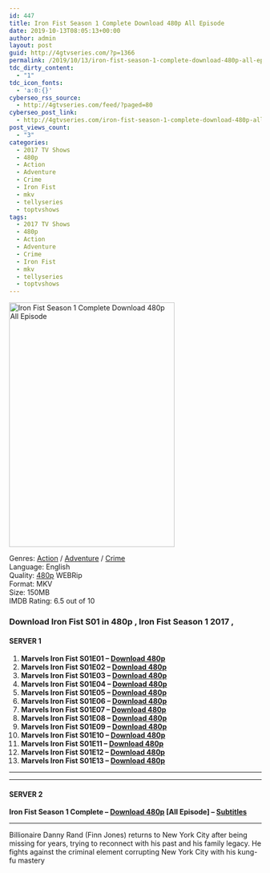 ```yaml
---
id: 447
title: Iron Fist Season 1 Complete Download 480p All Episode
date: 2019-10-13T08:05:13+00:00
author: admin
layout: post
guid: http://4gtvseries.com/?p=1366
permalink: /2019/10/13/iron-fist-season-1-complete-download-480p-all-episode/
tdc_dirty_content:
  - "1"
tdc_icon_fonts:
  - 'a:0:{}'
cyberseo_rss_source:
  - http://4gtvseries.com/feed/?paged=80
cyberseo_post_link:
  - http://4gtvseries.com/iron-fist-season-1-complete-download-480p-all-episode/
post_views_count:
  - "3"
categories:
  - 2017 TV Shows
  - 480p
  - Action
  - Adventure
  - Crime
  - Iron Fist
  - mkv
  - tellyseries
  - toptvshows
tags:
  - 2017 TV Shows
  - 480p
  - Action
  - Adventure
  - Crime
  - Iron Fist
  - mkv
  - tellyseries
  - toptvshows
---
```

<img loading="lazy" class="aligncenter" src="https://4.bp.blogspot.com/-4XrAqG86S_8/XaLaidOm36I/AAAAAAAAAgU/1v4cimO5S8YqFUSyhtgkCupiOlkDlVKBQCK4BGAYYCw/s1600/Iron%2BFist%2BSeason%2B1.jpg" alt="Iron Fist Season 1 Complete Download 480p All Episode" width="330" height="488" />

Genres:&nbsp;<a href="http://4gtvseries.com/tag/action/" data-wpel-link="internal">Action</a>&nbsp;/&nbsp;<a href="http://4gtvseries.com/tag/adventure/" data-wpel-link="internal">Adventure</a>&nbsp;/&nbsp;<a href="http://4gtvseries.com/tag/crime/" data-wpel-link="internal">Crime</a>  
Language: English  
Quality:&nbsp;<a href="http://4gtvseries.com/tag/480p/" data-wpel-link="internal">480p</a>&nbsp;WEBRip  
Format: MKV  
Size: 150MB  
IMDB Rating: 6.5 out of 10

### **Download Iron Fist S01 in 480p , Iron Fist Season 1 2017 ,&nbsp;**

#### <span><strong>SERVER 1</strong></span>

  1. **Marvels Iron Fist S01E01 – <a href="http://slink.dl480p.xyz/eZyf" data-wpel-link="external" target="_blank" rel="nofollow external noopener noreferrer" class="wpel-icon-left"><i class="wpel-icon fa fa-download" aria-hidden="true"></i>Download 480p</a>**
  2. **Marvels Iron Fist S01E02 – <a href="http://slink.dl480p.xyz/OYcNNIoj" data-wpel-link="external" target="_blank" rel="nofollow external noopener noreferrer" class="wpel-icon-left"><i class="wpel-icon fa fa-download" aria-hidden="true"></i>Download 480p</a>**
  3. **Marvels Iron Fist S01E03 – <a href="http://slink.dl480p.xyz/tT2y" data-wpel-link="external" target="_blank" rel="nofollow external noopener noreferrer" class="wpel-icon-left"><i class="wpel-icon fa fa-download" aria-hidden="true"></i>Download 480p</a>**
  4. **Marvels Iron Fist S01E04 – <a href="http://slink.dl480p.xyz/pcHE" data-wpel-link="external" target="_blank" rel="nofollow external noopener noreferrer" class="wpel-icon-left"><i class="wpel-icon fa fa-download" aria-hidden="true"></i>Download 480p</a>**
  5. **Marvels Iron Fist S01E05 – <a href="http://slink.dl480p.xyz/LQ4R" data-wpel-link="external" target="_blank" rel="nofollow external noopener noreferrer" class="wpel-icon-left"><i class="wpel-icon fa fa-download" aria-hidden="true"></i>Download 480p</a>**
  6. **Marvels Iron Fist S01E06 – <a href="http://slink.dl480p.xyz/4Lx4RMF6" data-wpel-link="external" target="_blank" rel="nofollow external noopener noreferrer" class="wpel-icon-left"><i class="wpel-icon fa fa-download" aria-hidden="true"></i>Download 480p</a>**
  7. **Marvels Iron Fist S01E07 – <a href="http://slink.dl480p.xyz/Fv2Q3hb" data-wpel-link="external" target="_blank" rel="nofollow external noopener noreferrer" class="wpel-icon-left"><i class="wpel-icon fa fa-download" aria-hidden="true"></i>Download 480p</a>**
  8. **Marvels Iron Fist S01E08 – <a href="http://slink.dl480p.xyz/c74QSQa" data-wpel-link="external" target="_blank" rel="nofollow external noopener noreferrer" class="wpel-icon-left"><i class="wpel-icon fa fa-download" aria-hidden="true"></i>Download 480p</a>**
  9. **Marvels Iron Fist S01E09 – <a href="http://slink.dl480p.xyz/jRQBgR" data-wpel-link="external" target="_blank" rel="nofollow external noopener noreferrer" class="wpel-icon-left"><i class="wpel-icon fa fa-download" aria-hidden="true"></i>Download 480p</a>**
 10. **Marvels Iron Fist S01E10 – <a href="http://slink.dl480p.xyz/VL1C8tZn" data-wpel-link="external" target="_blank" rel="nofollow external noopener noreferrer" class="wpel-icon-left"><i class="wpel-icon fa fa-download" aria-hidden="true"></i>Download 480p</a>**
 11. **Marvels Iron Fist S01E11 – <a href="http://slink.dl480p.xyz/TbPs" data-wpel-link="external" target="_blank" rel="nofollow external noopener noreferrer" class="wpel-icon-left"><i class="wpel-icon fa fa-download" aria-hidden="true"></i>Download 480p</a>**
 12. **Marvels Iron Fist S01E12 – <a href="http://slink.dl480p.xyz/lEb7j" data-wpel-link="external" target="_blank" rel="nofollow external noopener noreferrer" class="wpel-icon-left"><i class="wpel-icon fa fa-download" aria-hidden="true"></i>Download 480p</a>**
 13. **Marvels Iron Fist S01E13 – <a href="http://slink.dl480p.xyz/dCJlp2" data-wpel-link="external" target="_blank" rel="nofollow external noopener noreferrer" class="wpel-icon-left"><i class="wpel-icon fa fa-download" aria-hidden="true"></i>Download 480p</a>**

* * *

* * *

#### <span><strong>SERVER 2</strong></span>

**Iron Fist Season 1 Complete – <a href="http://dl480p.xyz/1122/" data-wpel-link="external" target="_blank" rel="nofollow external noopener noreferrer" class="wpel-icon-left"><i class="wpel-icon fa fa-download" aria-hidden="true"></i>Download 480p</a> [All Episode] – <a href="https://subscene.com/subtitles/iron-fist-first-season" data-wpel-link="external" target="_blank" rel="nofollow external noopener noreferrer" class="wpel-icon-left"><i class="wpel-icon fa fa-download" aria-hidden="true"></i>Subtitles</a>**

* * *

Billionaire Danny Rand (Finn Jones) returns to New York City after being missing for years, trying to reconnect with his past and his family legacy. He fights against the criminal element corrupting New York City with his kung-fu mastery

<div align="center">
</div>